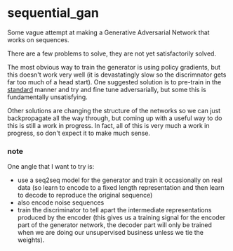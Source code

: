# sequential_gan

Some vague attempt at making a Generative Adversarial Network  that works on sequences.

There are a few problems to solve, they are not yet satisfactorily solved.

The most obvious way to train the generator is using policy gradients, but this doesn't work very well
(it is devastatingly slow so the discrimnator gets far too much of a head start). One suggested solution
is to pre-train in the [standard](https://arxiv.org/abs/1308.0850) manner and try and fine tune
adversarially, but some this is fundamentally unsatisfying.

Other solutions are changing the structure of the networks so we can just backpropagate all the way
through, but coming up with a useful way to do this is still a work in progress. In fact, all of this
is very much a work in progress, so don't expect it to make much sense.


### note
One angle that I want to try is:
- use a seq2seq model for the generator and train it occasionally on real data (so learn to encode to a
  fixed length representation and then learn to decode to reproduce the original sequence)
- also encode noise sequences
- train the discriminator to tell apart the intermediate representations produced by the encoder
  (this gives us a training signal for the encoder part of the generator network, the decoder part will
   only be trained when we are doing our unsupervised business unless we tie the weights).
